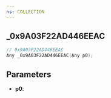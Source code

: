 ```yaml
---
ns: COLLECTION
---
```

## _0x9A03F22AD446EEAC

```c
// 0x9A03F22AD446EEAC
Any _0x9A03F22AD446EEAC(Any p0);
```

## Parameters
* **p0**:
